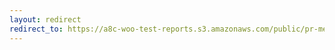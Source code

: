 ```yaml
---
layout: redirect
redirect_to: https://a8c-woo-test-reports.s3.amazonaws.com/public/pr-merge/39814/e2e/index.html
---
```

